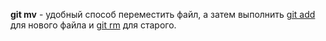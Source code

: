 **git mv** - удобный способ переместить файл, а затем выполнить [git add](./add/md) для нового файла и [git rm](./rm.md) для старого.
